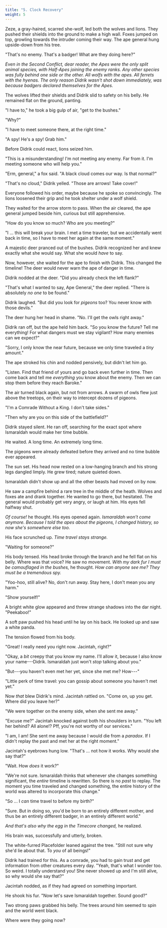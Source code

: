 ```yaml
---
title: "5. Clock Recovery"
weight: 5
---
```


Zeze, a gray-haired, scarred she-wolf, led both the wolves and lions. They pushed their shields into the ground to make a high wall. Foxes jumped on top, growling towards the intruder coming their way. The ape general hung upside-down from his tree.

"That's no enemy. That's a badger! What are they doing here?" 

_Even in the Second Conflict, dear reader, the Apes were the only split animal species, with Half-Apes joining the enemy ranks. Any other species was fully behind one side or the other. All wolfs with the apes. All ferrets with the hyenas. The only reason Didrik wasn't shot down immediately, was because badgers declared themselves for the Apes._

The wolves lifted their shields and Didrik slid to safety on his belly. He remained flat on the ground, panting.

"I have to," he took a big gulp of air, "get to the bushes."

"Why?"

"I have to meet someone there, at the right time."

"A spy! He's a spy! Grab him."

Before Didrik could react, lions seized him. 

"This is a misunderstanding! I'm not meeting any enemy. Far from it. I'm meeting someone who will help you."

"Erm, general," a fox said. "A black cloud comes our way. Is that normal?"

"That's no cloud," Didrik yelled. "Those are arrows! Take cover!"

Everyone followed his order, maybe because he spoke so convincingly. The lions loosened their grip and he took shelter under a wolf shield. 

They waited for the arrow storm to pass. When the air cleared, the ape general jumped beside him, curious but still apprehensive.

"How do you know so much? Who are you meeting?"

"I ... this will break your brain. I met a time traveler, but we accidentally went back in time, so I have to meet her again at the same moment."

A majestic deer pranced out of the bushes. Didrik recognized her and knew exactly what she would say. What she would _have_ to say. 

Now, however, she waited for the ape to finish with Didrik. This changed the timeline! The deer would never warn the ape of danger in time.

Didrik nodded at the deer. "Did you already check the left flank?"

"That's what I wanted to say, Ape General," the deer replied. "There is absolutely _no one_ to be found."

Didrik laughed. "But did you look for _pigeons_ too? You never know with those devils."

The deer hung her head in shame. "No. I'll get the owls right away."

Didrik ran off, but the ape held him back. "So you know the future? Tell me everything! For what dangers must we stay vigilant? How many enemies can we expect?"

"Sorry, I only know the near future, because we only time traveled a _tiny_ amount."

The ape stroked his chin and nodded pensively, but didn't let him go. 

"Listen. Find that friend of yours and go back even further in time. Then come back and tell me _everything_ you know about the enemy. Then we can stop them before they reach Baroke."

The air turned black again, but not from arrows. A swarm of owls flew just above the treetops, on their way to intercept dozens of pigeons.

"I'm a Comrade Without a King. I don't take sides."

"Then why are you on this side of the battlefield?"

Didrik stayed silent. He ran off, searching for the exact spot where Ismaraldah would make her time bubble.

He waited. A long time. An extremely long time.

The pigeons were already defeated before they arrived and no time bubble ever appeared.

The sun set. His head now rested on a low-hanging branch and his strong legs dangled limply. He grew tired; nature quieted down.

Ismaraldah didn't show up and all the other beasts had moved on by now.

He saw a campfire behind a rare tree in the middle of the heath. Wolves and foxes ate and drank together. He wanted to go there, but hesitated. The general would probably get very angry, or laugh at him. His eyes fell halfway shut.

_Of course!_ he thought. His eyes opened again. _Ismaraldah won't come anymore. Because I told the apes about the pigeons, I changed history, so now she's somewhere else too._

His face scrunched up. _Time travel stays strange._

"Waiting for someone?"

His body tensed. His head broke through the branch and he fell flat on his belly. Where was that voice? He saw no movement. _With my dark fur I must be camouflaged in the bushes,_ he thought. _How can anyone see me? They must be a tremendous spy._

"Yoo-hoo, still alive? No, don't run away. Stay here, I don't mean you any harm."

"Show yourself!"

A bright white glow appeared and threw strange shadows into the dar night. "Peekaboo!"

A soft paw pushed his head until he lay on his back. He looked up and saw a white panda.

The tension flowed from his body. 

"Great! I really need you right now. Jacintah, right?"

"Okay, a _bit_ creepy that you know my name. I'll allow it, because I also know your name---Didrik. Ismaraldah just won't _stop_ talking about you."

"But---you haven't even met her yet, since she met me? How---"

"Little perk of time travel: you can gossip about someone you haven't met yet."

Now _that_ blew Didrik's mind. Jacintah rattled on. "Come on, up you get. Where did you leave her?"

"We were together on the enemy side, when she sent me away."

"Excuse me?" Jacintah knocked against both his shoulders in turn. "You left her behind? All alone!? Pff, you're not worthy of our services."

"I am, I am! She sent me away because I would die from a _paradox_. If I didn't replay the past and met her at the right moment."

Jacintah's eyebrows hung low. "That's ... not how it works. Why would she say that?"

"Wait. How _does_ it work?"

"We're not sure. Ismaraldah thinks that whenever she changes something significant, the _entire_ timeline is rewritten. So there is no _past_ to replay. The moment you time traveled and changed something, the entire history of the world was altered to incorporate this change."

"So ... I _can_ time travel to before my birth?"

"Sure. But in doing so, you'd be born to an entirely different mother, and thus be an entirely different badger, in an entirely different world."

_And that's also why the egg in the Timecore changed,_ he realized.

His brain was, successfully and utterly, broken.

The white-furred Placefolder leaned against the tree. "Still not sure why she'd lie about that. To _you_ of all beings!"

Didrik had trained for this. As a comrade, you had to gain trust and get information from other creatures every day. "Yeah, that's what I wonder too. So weird. I totally understand you! She never showed up and I'm still alive, so why would she say that?"

Jacintah nodded, as if they had agreed on something important.

He shook his fur. "Now let's save Ismaraldah together. Sound good?"

Two strong paws grabbed his belly. The trees around him seemed to spin and the world went black. 

Where were they going now?
